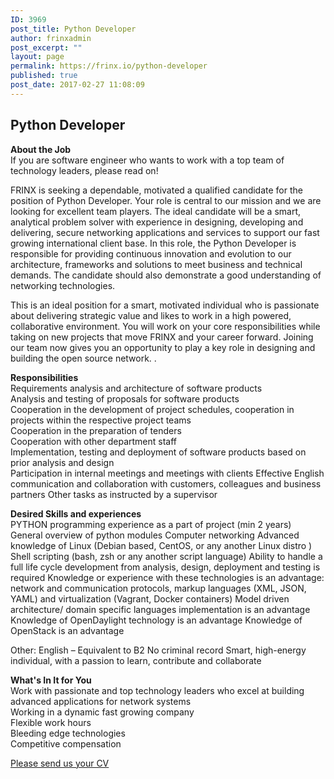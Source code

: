 ```yaml
---
ID: 3969
post_title: Python Developer
author: frinxadmin
post_excerpt: ""
layout: page
permalink: https://frinx.io/python-developer
published: true
post_date: 2017-02-27 11:08:09
---
```

## Python Developer

**About the Job**  
If you are software engineer who wants to work with a top team of technology leaders, please read on!

FRINX is seeking a dependable, motivated a qualified candidate for the position of Python Developer. Your role is central to our mission and we are looking for excellent team players. The ideal candidate will be a smart, analytical problem solver with experience in designing, developing and delivering, secure networking applications and services to support our fast growing international client base. In this role, the Python Developer is responsible for providing continuous innovation and evolution to our architecture, frameworks and solutions to meet business and technical demands. The candidate should also demonstrate a good understanding of networking technologies.

This is an ideal position for a smart, motivated individual who is passionate about delivering strategic value and likes to work in a high powered, collaborative environment. You will work on your core responsibilities while taking on new projects that move FRINX and your career forward. Joining our team now gives you an opportunity to play a key role in designing and building the open source network. .

**Responsibilities**  
Requirements analysis and architecture of software products  
Analysis and testing of proposals for software products  
Cooperation in the development of project schedules, cooperation in projects within the respective project teams  
Cooperation in the preparation of tenders  
Cooperation with other department staff  
Implementation, testing and deployment of software products based on prior analysis and design  
Participation in internal meetings and meetings with clients Effective English communication and collaboration with customers, colleagues and business partners Other tasks as instructed by a supervisor

**Desired Skills and experiences**  
PYTHON programming experience as a part of project (min 2 years) General overview of python modules Computer networking Advanced knowledge of Linux (Debian based, CentOS, or any another Linux distro ) Shell scripting (bash, zsh or any another script language) Ability to handle a full life cycle development from analysis, design, deployment and testing is required Knowledge or experience with these technologies is an advantage: network and communication protocols, markup languages (XML, JSON, YAML) and virtualization (Vagrant, Docker containers) Model driven architecture/ domain specific languages implementation is an advantage Knowledge of OpenDaylight technology is an advantage Knowledge of OpenStack is an advantage

Other: English – Equivalent to B2 No criminal record Smart, high-energy individual, with a passion to learn, contribute and collaborate

**What's In It for You**  
Work with passionate and top technology leaders who excel at building advanced applications for network systems  
Working in a dynamic fast growing company  
Flexible work hours  
Bleeding edge technologies  
Competitive compensation

[Please send us your CV][1]

 [1]: mailto:career@frinx.io